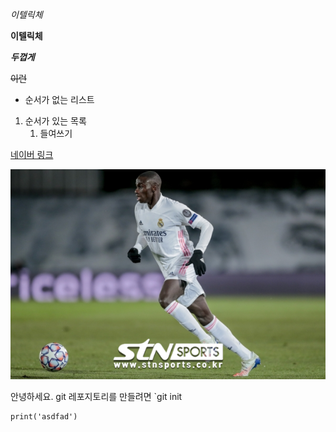 *이텔릭체*

__이텔릭체__

**_두껍게_**

~~이런~~

* 순서가 없는 리스트



1. 순서가 있는 목록
   1. 들여쓰기



[네이버 링크](http://naver.com)

![단어](practice.assets/0000075488_001_20210624160211230.png)

 

안녕하세요. git 레포지토리를 만들려면 `git init 

```
print('asdfad')
```

